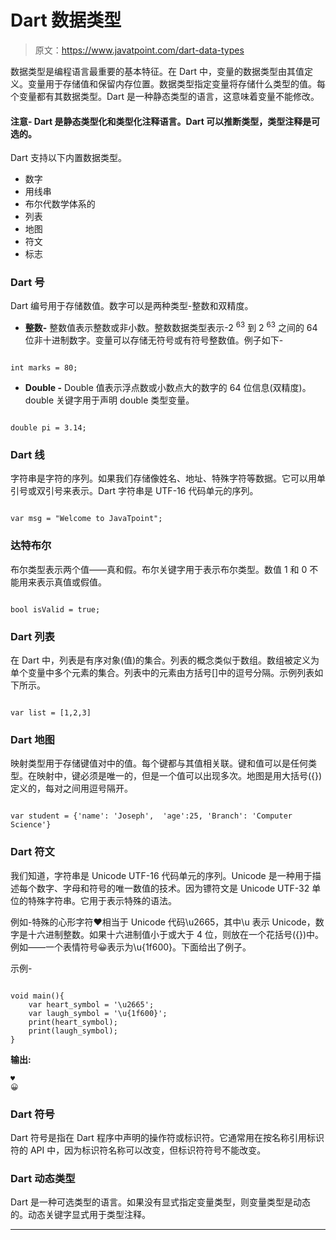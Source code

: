 # Dart 数据类型

> 原文：<https://www.javatpoint.com/dart-data-types>

数据类型是编程语言最重要的基本特征。在 Dart 中，变量的数据类型由其值定义。变量用于存储值和保留内存位置。数据类型指定变量将存储什么类型的值。每个变量都有其数据类型。Dart 是一种静态类型的语言，这意味着变量不能修改。

#### 注意- Dart 是静态类型化和类型化注释语言。Dart 可以推断类型，类型注释是可选的。

Dart 支持以下内置数据类型。

*   数字
*   用线串
*   布尔代数学体系的
*   列表
*   地图
*   符文
*   标志

### Dart 号

Dart 编号用于存储数值。数字可以是两种类型-整数和双精度。

*   **整数-** 整数值表示整数或非小数。整数数据类型表示-2 <sup>63</sup> 到 2 <sup>63</sup> 之间的 64 位非十进制数字。变量可以存储无符号或有符号整数值。例子如下-

```

int marks = 80;

```

*   **Double -** Double 值表示浮点数或小数点大的数字的 64 位信息(双精度)。double 关键字用于声明 double 类型变量。

```

double pi = 3.14;

```

### Dart 线

字符串是字符的序列。如果我们存储像姓名、地址、特殊字符等数据。它可以用单引号或双引号来表示。Dart 字符串是 UTF-16 代码单元的序列。

```

var msg = "Welcome to JavaTpoint";

```

### 达特布尔

布尔类型表示两个值——真和假。布尔关键字用于表示布尔类型。数值 1 和 0 不能用来表示真值或假值。

```

bool isValid = true; 

```

### Dart 列表

在 Dart 中，列表是有序对象(值)的集合。列表的概念类似于数组。数组被定义为单个变量中多个元素的集合。列表中的元素由方括号[]中的逗号分隔。示例列表如下所示。

```

var list = [1,2,3]

```

### Dart 地图

映射类型用于存储键值对中的值。每个键都与其值相关联。键和值可以是任何类型。在映射中，键必须是唯一的，但是一个值可以出现多次。地图是用大括号({})定义的，每对之间用逗号隔开。

```

var student = {'name': 'Joseph',  'age':25, 'Branch': 'Computer Science'}

```

### Dart 符文

我们知道，字符串是 Unicode UTF-16 代码单元的序列。Unicode 是一种用于描述每个数字、字母和符号的唯一数值的技术。因为镖符文是 Unicode UTF-32 单位的特殊字符串。它用于表示特殊的语法。

例如-特殊的心形字符♥相当于 Unicode 代码\u2665，其中\u 表示 Unicode，数字是十六进制整数。如果十六进制值小于或大于 4 位，则放在一个花括号({})中。例如——一个表情符号😀表示为\u{1f600}。下面给出了例子。

示例-

```

void main(){
	var heart_symbol = '\u2665';
	var laugh_symbol = '\u{1f600}';
	print(heart_symbol);
	print(laugh_symbol);
}

```

**输出:**

```
♥
😀

```

### Dart 符号

Dart 符号是指在 Dart 程序中声明的操作符或标识符。它通常用在按名称引用标识符的 API 中，因为标识符名称可以改变，但标识符符号不能改变。

### Dart 动态类型

Dart 是一种可选类型的语言。如果没有显式指定变量类型，则变量类型是动态的。动态关键字显式用于类型注释。

* * *